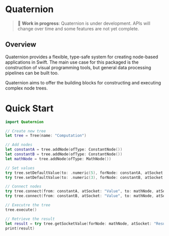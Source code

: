 # Quaternion 

> 🚧 **Work in progress**: Quaternion is under development. APIs will change over time and some features are not yet complete.

## Overview 

Quaternion provides a flexible, type-safe system for creating node-based applications in Swift. The main use case for this 
packaged is the construction of visual programming tools, but general data processing pipelines can be built too. 

Quaternion aims to offer the building blocks for constructing and executing complex node trees. 

# Quick Start

```swift
import Quaternion

// Create new tree
let tree = Tree(name: "Computation")

// Add nodes
let constantA = tree.addNode(ofType: ConstantNode())
let constantB = tree.addNode(ofType: ConstantNode())
let mathNode = tree.addNode(ofType: MathNode())

// Set values
try tree.setDefaultValue(to: .numeric(5), forNode: constantA, atSocket: "Value")
try tree.setDefaultValue(to: .numeric(3), forNode: constantB, atSocket: "Value")

// Connect nodes
try tree.connect(from: constantA, atSocket: "Value", to: mathNode, atSocket: "LHS")
try tree.connect(from: constantB, atSocket: "Value", to: mathNode, atSocket: "RHS")

// Executre the tree
tree.execute()

// Retrieve the result
let result = try tree.getSocketValue(forNode: mathNode, atSocket: "Result")
print(result)
```
